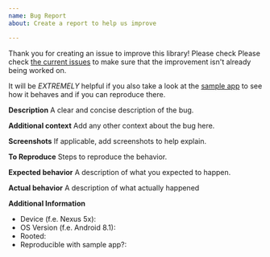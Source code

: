```yaml
---
name: Bug Report
about: Create a report to help us improve

---
```


Thank you for creating an issue to improve this library! Please check Please check [the current issues](https://github.com/isupatches/android-viewglu/issues) to make sure that the improvement isn't already being worked on.

It will be _EXTREMELY_ helpful if you also take a look at the [sample app](/app) to see how it behaves and if you can reproduce there.

**Description**
A clear and concise description of the bug.

**Additional context**
Add any other context about the bug here.

**Screenshots**
If applicable, add screenshots to help explain.

**To Reproduce**
Steps to reproduce the behavior.

**Expected behavior**
A description of what you expected to happen.

**Actual behavior**
A description of what actually happened 

**Additional Information**
 - Device (f.e. Nexus 5x):
 - OS Version (f.e. Android 8.1):
 - Rooted:
 - Reproducible with sample app?:
